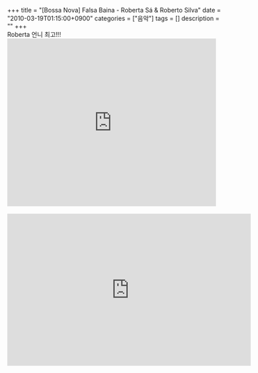+++
title = "[Bossa Nova] Falsa Baina - Roberta Sá & Roberto Silva"
date = "2010-03-19T01:15:00+0900"
categories = ["음악"]
tags = []
description = ""
+++
<span class="copyright_entry" style="display:block;" title="[Bossa Nova] Falsa Baina -  Roberta Sá &amp; Roberto Silva@@**@@http://shed.egloos.com/3175992"></span>Roberta 언니 최고!!!
<br>
<embed src="http://www.youtube.com/v/Hn7WsSQhu_8&amp;hl=ko_KR&amp;fs=1&amp;" width="480" height="385" type="application/x-shockwave-flash" allowscriptaccess="always" allowfullscreen="true">
<br>
<br>
<embed src="http://www.youtube.com/v/xv4YT2c9TxY?version=3&amp;hl=en_US" type="application/x-shockwave-flash" width="560" height="349" allowscriptaccess="always" allowfullscreen="true"> 
<!--
       <rdf:RDF xmlns:rdf="http://www.w3.org/1999/02/22-rdf-syntax-ns#"
		    xmlns:dc="http://purl.org/dc/elements/1.1/"
		    xmlns:trackback="http://madskills.com/public/xml/rss/module/trackback/">
       <rdf:Description
	        rdf:about="http://shed.egloos.com/3175992"
	        dc:identifier="http://shed.egloos.com/3175992"
	        dc:title="[Bossa Nova] Falsa Baina -  Roberta Sá &amp; Roberto Silva"
	        trackback:ping="http://shed.egloos.com/tb/3175992"/>
       </rdf:RDF>
       -->

<ul></ul>